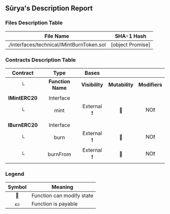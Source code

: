 ## Sūrya's Description Report

### Files Description Table


|  File Name  |  SHA-1 Hash  |
|-------------|--------------|
| ./interfaces/technical/IMintBurnToken.sol | [object Promise] |


### Contracts Description Table


|  Contract  |         Type        |       Bases      |                  |                 |
|:----------:|:-------------------:|:----------------:|:----------------:|:---------------:|
|     └      |  **Function Name**  |  **Visibility**  |  **Mutability**  |  **Modifiers**  |
||||||
| **IMintERC20** | Interface |  |||
| └ | mint | External ❗️ | 🛑  |NO❗️ |
||||||
| **IBurnERC20** | Interface |  |||
| └ | burn | External ❗️ | 🛑  |NO❗️ |
| └ | burnFrom | External ❗️ | 🛑  |NO❗️ |


### Legend

|  Symbol  |  Meaning  |
|:--------:|-----------|
|    🛑    | Function can modify state |
|    💵    | Function is payable |
